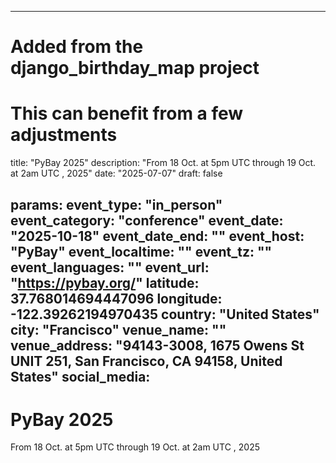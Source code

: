 
---
# Added from the django_birthday_map project
# This can benefit from a few adjustments
title: "PyBay 2025"
description: "From 18 Oct. at 5pm UTC through 19 Oct. at 2am UTC , 2025"
date: "2025-07-07"
draft: false

params:
  event_type: "in_person"
  event_category: "conference"
  event_date: "2025-10-18"
  event_date_end: ""
  event_host: "PyBay"
  event_localtime: ""
  event_tz: ""
  event_languages: ""
  event_url: "https://pybay.org/"
  latitude: 37.768014694447096
  longitude: -122.39262194970435
  country: "United States"
  city: "Francisco"
  venue_name: ""
  venue_address: "94143-3008, 1675 Owens St UNIT 251, San Francisco, CA 94158, United States"
  social_media:
---

# PyBay 2025

From 18 Oct. at 5pm UTC through 19 Oct. at 2am UTC , 2025
